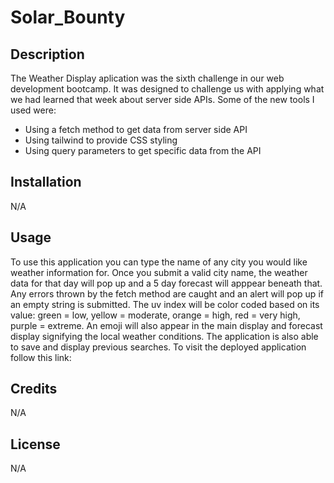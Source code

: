 # Solar_Bounty

## Description

The Weather Display aplication was the sixth challenge in our web development bootcamp. It was designed to challenge us with applying 
what we had learned that week about server side APIs. Some of the new tools I used were:
- Using a fetch method to get data from server side API
- Using tailwind to provide CSS styling
- Using query parameters to get specific data from the API

## Installation

N/A

## Usage

To use this application you can type the name of any city you would like weather information for. Once you submit a valid city name, the weather data for that day will pop up and a 5 day forecast will 
apppear beneath that. Any errors thrown by the fetch method are caught and an alert will pop up if an empty string is submitted. The uv index will be color coded based on its 
value: green = low, yellow = moderate, orange = high, red = very high, purple = extreme. An emoji will also appear in the main display and forecast display signifying the local weather conditions. 
The application is also able to save and display previous searches. To visit the deployed application follow this link: 


## Credits

N/A

## License

N/A